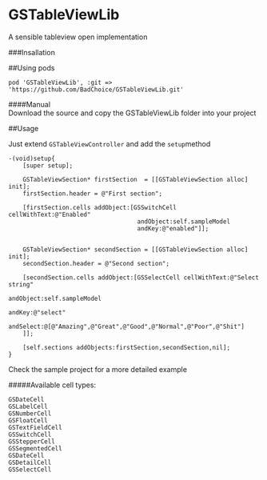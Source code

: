 # GSTableViewLib
A sensible tableview open implementation


###Insallation  

##Using pods  
```
pod 'GSTableViewLib', :git => 'https://github.com/BadChoice/GSTableViewLib.git'  
```

####Manual  
Download the source and copy the GSTableViewLib folder into your project  


##Usage  

Just extend ```GSTableViewController``` and add the ```setup```method

```
-(void)setup{
	[super setup];

	GSTableViewSection* firstSection  = [[GSTableViewSection alloc] init];
	firstSection.header = @"First section";

	[firstSection.cells addObject:[GSSwitchCell	cellWithText:@"Enabled"
									andObject:self.sampleModel
									andKey:@"enabled"]];


	GSTableViewSection* secondSection = [[GSTableViewSection alloc] init];
	secondSection.header = @"Second section";

	[secondSection.cells addObject:[GSSelectCell cellWithText:@"Select string"
													andObject:self.sampleModel
														andKey:@"select"
													andSelect:@[@"Amazing",@"Great",@"Good",@"Normal",@"Poor",@"Shit"]
	]];

	[self.sections addObjects:firstSection,secondSection,nil];
}
```
   
Check the sample project for a more detailed example   
   
#####Available cell types:   

```GSDateCell```   
```GSLabelCell```   
```GSNumberCell```   
```GSFloatCell```   
```GSTextFieldCell```   
```GSSwitchCell```   
```GSStepperCell```   
```GSSegmentedCell```   
```GSDateCell```   
```GSDetailCell```   
```GSSelectCell```   
